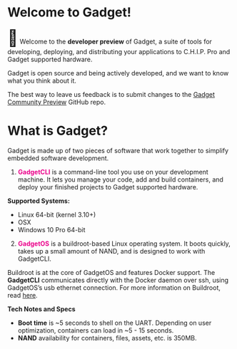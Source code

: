 # Welcome to Gadget!

<span style="font-size: 36px">&#128226;</span> Welcome to the **developer preview** of Gadget, a suite of tools for developing, deploying, and distributing your applications to C.H.I.P. Pro and Gadget supported hardware. 

<aside class="notice">
Gadget is open source and being actively developed, and we want to know what you think about it. </aside>

The best way to leave us feedback is to submit changes to the [Gadget Community Preview](https://github.com/NextThingCo/gadgetcli/releases) GitHub repo. 

# What is Gadget? 
Gadget is made up of two pieces of software that work together to simplify embedded software development.

1) <span style="color: EB008B">**GadgetCLI**</span> is a command-line tool you use on your development machine. It lets you manage your code, add and build containers, and deploy your finished projects to Gadget supported hardware. 

**Supported Systems:**

* Linux 64-bit (kernel 3.10+)
* OSX 
* Windows 10 Pro 64-bit

2) <span style="color: EB008B">**GadgetOS**</span> is a buildroot-based Linux operating system. It boots quickly, takes up a small amount of NAND, and is designed to work with GadgetCLI.

Buildroot is at the core of GadgetOS and features Docker support. The **GadgetCLI** communicates directly with the Docker daemon over ssh, using GadgetOS’s usb ethernet connection. For more information on Buildroot, read [here](https://buildroot.org/).

**Tech Notes and Specs**

* **Boot time** is ~5 seconds to shell on the UART. Depending on user optimization, containers can load in ~5 - 15 seconds.
* **NAND** availability for containers, files, assets, etc. is 350MB. 






	




